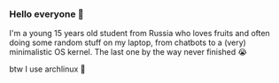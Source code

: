 ### Hello everyone 👋

I'm a young 15 years old student from Russia who loves fruits and often doing some random stuff on my laptop, from chatbots to a (very) minimalistic OS kernel. The last one by the way never finished :sob:

btw I use archlinux :penguin:
